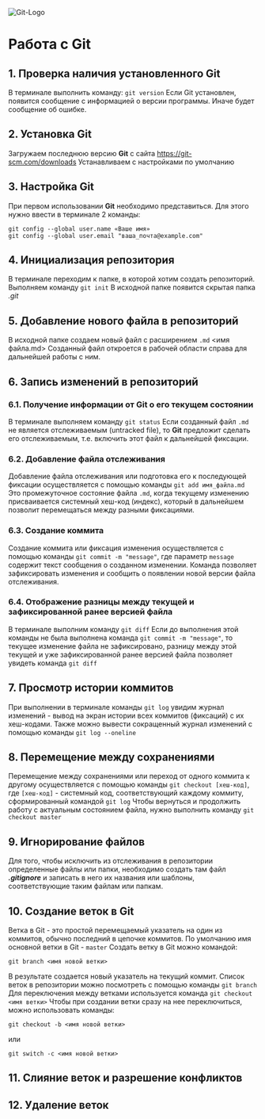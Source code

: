 ![Git-Logo](img_7.jpg)
# Работа с Git
## 1. Проверка наличия установленного Git
В терминале выполнить команду: `git version`
Если Git установлен, появится сообщение с информацией о версии программы. Иначе будет сообщение об ошибке.

## 2. Установка Git
Загружаем последнюю версию **Git** с сайта https://git-scm.com/downloads
Устанавливаем с настройками по умолчанию

## 3. Настройка Git
При первом использовании **Git** необходимо представиться. Для этого нужно ввести в терминале 2 команды:
```
git config --global user.name «Ваше имя»
git config --global user.email "ваша_почта@example.com"
```
## 4. Инициализация репозитория
В терминале переходим к папке, в которой хотим создать репозиторий. Выполняем команду `git init`
В исходной папке появится скрытая папка *.git*

## 5. Добавление нового файла в репозиторий
В исходной папке создаем новый файл с расширением `.md` <имя файла.md> Созданный файл откроется в рабочей области справа для дальнейшей работы с ним.

## 6. Запись изменений в репозиторий
### 6.1. Получение информации от Git о его текущем состоянии
В терминале выполняем команду `git status` Если созданный файл `.md` не является отслеживаемым (untracked file), то **Git** предложит сделать его отслеживаемым, т.е. включить этот файл к дальнейшей фиксации.
### 6.2. Добавление файла отслеживания
Добавление файла отслеживания или подготовка его к последующей фиксации осуществляется с помощью команды `git add имя_файла.md` Это промежуточное состояние файла `.md`, когда текущему изменению присваивается системный хеш-код (индекс), который в дальнейшем позволит перемещаться между разными фиксациями.
### 6.3. Создание коммита
Создание коммита или фиксация изменения осуществляется с помощью команды `git commit -m "message"`, где параметр `message` содержит текст сообщения о созданном изменении. Команда позволяет зафиксировать изменения и сообщить о появлении новой версии файла отслеживания.
### 6.4. Отображение разницы между текущей и зафиксированной ранее версией файла
В терминале выполним команду `git diff` Если до выполнения этой команды не была выполнена команда `git commit -m "message"`, то текущее изменение файла не зафиксировано, разницу между этой текущей и уже зафиксированной ранее версией файла позволяет увидеть команда `git diff`

## 7. Просмотр истории коммитов
При выполнении в терминале команды `git log` увидим журнал изменений - вывод на экран истории всех коммитов (фиксаций) с их хеш-кодами. Также можно вывести сокращенный журнал изменений с помощью команды `git log --oneline`

## 8. Перемещение между сохранениями
Перемещение между сохранениями или переход от одного коммита к другому осуществляется с помощью команды `git checkout [хеш-код]`, где `[хеш-код]` - системный код, соответствующий каждому коммиту, сформированный командой `git log` Чтобы вернуться и продолжить работу с актуальным состоянием файла, нужно выполнить команду `git checkout master`

## 9. Игнорирование файлов
Для того, чтобы исключить из отслеживания в репозитории определенные файлы или папки, необходимо создать там файл ***.gitignore*** и записать в него их названия или шаблоны, соответствующие таким файлам или папкам.

## 10. Создание веток в Git
Ветка в Git - это простой перемещаемый указатель на один из коммитов, обычно последний в цепочке коммитов. По умолчанию имя основной ветки в Git - `master`
Создать ветку в Git можно командой:
```
git branch <имя новой ветки>
```
В результате создается новый указатель на текущий коммит. Список веток в репозитории можно посмотреть с помощью команды `git branch` 
Для переключения между ветками используется команда `git checkout <имя ветки>` 
Чтобы при создании ветки сразу на нее переключиться, можно использовать команды:
```
git checkout -b <имя новой ветки>
```
или
```
git switch -c <имя новой ветки>
```

## 11. Слияние веток и разрешение конфликтов

## 12. Удаление веток


